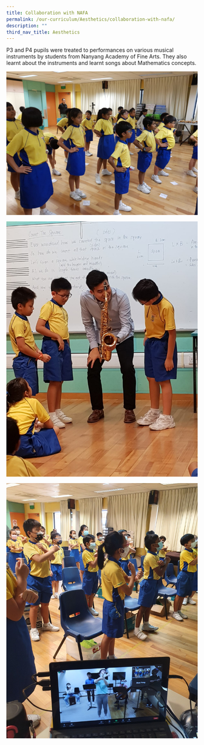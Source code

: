 ```yaml
---
title: Collaboration with NAFA
permalink: /our-curriculum/Aesthetics/collaboration-with-nafa/
description: ""
third_nav_title: Aesthetics
---
```

P3 and P4 pupils were treated to performances on various musical instruments by students from Nanyang Academy of Fine Arts. They also learnt about the instruments and learnt songs about Mathematics concepts.

![](/images/Aesthetics/Nafa8.jpeg)

![](/images/Aesthetics/Nafa9.jpeg)


![](/images/Aesthetics/Zoom%20with%20NAFA%20Students%20learning%20Songs%20with%20Maths%20concepts.jpeg)